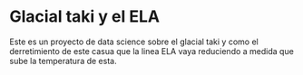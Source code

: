 # Glacial taki y el ELA
Este es un proyecto de data science sobre el glacial taki y como el derretimiento de este
casua que la linea ELA vaya reduciendo a medida que sube la temperatura de esta.
